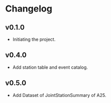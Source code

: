 # Changelog

## v0.1.0
- Initiating the project.

## v0.4.0
- Add station table and event catalog.

## v0.5.0
- Add Dataset of JointStationSummary of A25.